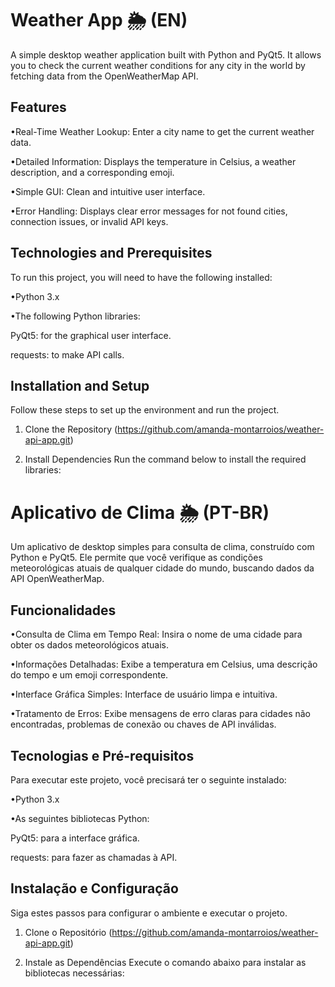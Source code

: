 # Weather App 🌦️ (EN)
A simple desktop weather application built with Python and PyQt5. It allows you to check the current weather conditions for any city in the world by fetching data from the OpenWeatherMap API.
## Features 
•Real-Time Weather Lookup: Enter a city name to get the current weather data.

•Detailed Information: Displays the temperature in Celsius, a weather description, and a corresponding emoji.

•Simple GUI: Clean and intuitive user interface.

•Error Handling: Displays clear error messages for not found cities, connection issues, or invalid API keys.
## Technologies and Prerequisites
To run this project, you will need to have the following installed:

•Python 3.x

•The following Python libraries:

PyQt5: for the graphical user interface.

requests: to make API calls.

## Installation and Setup
Follow these steps to set up the environment and run the project.

1. Clone the Repository
(https://github.com/amanda-montarroios/weather-api-app.git)

2. Install Dependencies
Run the command below to install the required libraries:

# Aplicativo de Clima 🌦️ (PT-BR)
Um aplicativo de desktop simples para consulta de clima, construído com Python e PyQt5. Ele permite que você verifique as condições meteorológicas atuais de qualquer cidade do mundo, buscando dados da API OpenWeatherMap.

## Funcionalidades
•Consulta de Clima em Tempo Real: Insira o nome de uma cidade para obter os dados meteorológicos atuais.

•Informações Detalhadas: Exibe a temperatura em Celsius, uma descrição do tempo e um emoji correspondente.

•Interface Gráfica Simples: Interface de usuário limpa e intuitiva.

•Tratamento de Erros: Exibe mensagens de erro claras para cidades não encontradas, problemas de conexão ou chaves de API inválidas.

## Tecnologias e Pré-requisitos
Para executar este projeto, você precisará ter o seguinte instalado:

•Python 3.x

•As seguintes bibliotecas Python:

PyQt5: para a interface gráfica.

requests: para fazer as chamadas à API.

## Instalação e Configuração
Siga estes passos para configurar o ambiente e executar o projeto.

1. Clone o Repositório
(https://github.com/amanda-montarroios/weather-api-app.git)

2. Instale as Dependências
Execute o comando abaixo para instalar as bibliotecas necessárias:
